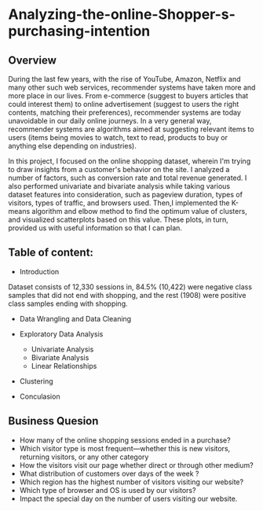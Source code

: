 # Analyzing-the-online-Shopper-s-purchasing-intention
## Overview ##

During the last few years, with the rise of YouTube, Amazon, Netflix and many other such web services, recommender systems have taken more and more place in our lives. From e-commerce (suggest to buyers articles that could interest them) to online advertisement (suggest to users the right contents, matching their preferences), recommender systems are today unavoidable in our daily online journeys.
In a very general way, recommender systems are algorithms aimed at suggesting relevant items to users (items being movies to watch, text to read, products to buy or anything else depending on industries).

In this project, I focused on the online shopping dataset, wherein I'm trying to draw insights from a customer's behavior on the site. I analyzed a number of factors, such as conversion rate and total revenue generated.
I also performed univariate and bivariate analysis while taking various dataset features into consideration, such as pageview duration, types of visitors, types of traffic, and browsers used. Then,I implemented the K-means algorithm and elbow method to find the optimum value of clusters, and visualized scatterplots based on this value. These plots, in turn, provided us with useful information so that I can plan.



## Table of content: ##
* Introduction

Dataset consists of 12,330 sessions in, 84.5% (10,422) were negative class samples that did not end with shopping, and the rest (1908) were positive class samples ending with shopping.



* Data Wrangling and Data Cleaning
* Exploratory Data Analysis
     * Univariate Analysis
     * Bivariate Analysis
     * Linear Relationships
     
* Clustering
* Conculasion


## Business Quesion ##
 * How many of the online shopping sessions ended in a purchase?
 * Which visitor type is most frequent—whether this is new visitors, returning visitors, or any other category
 * How the visitors visit our page whether direct or through other medium?
 * What distribution of customers over days of the week ?
 * Which region has the highest number of visitors visiting our website?
 * Which type of browser and OS is used by our visitors?
 * Impact the special day on the number of users visiting our website.
